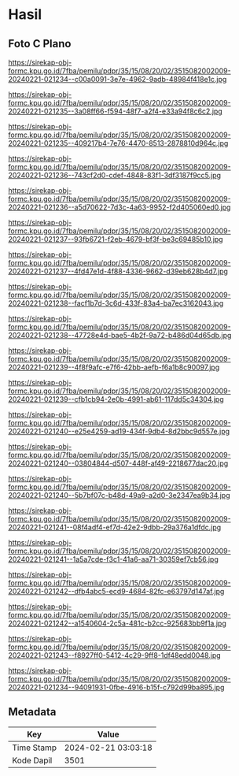 # Hasil

## Foto C Plano

https://sirekap-obj-formc.kpu.go.id/7fba/pemilu/pdpr/35/15/08/20/02/3515082002009-20240221-021234--c00a0091-3e7e-4962-9adb-48984f418e1c.jpg

https://sirekap-obj-formc.kpu.go.id/7fba/pemilu/pdpr/35/15/08/20/02/3515082002009-20240221-021235--3a08ff66-f594-48f7-a2f4-e33a94f8c6c2.jpg

https://sirekap-obj-formc.kpu.go.id/7fba/pemilu/pdpr/35/15/08/20/02/3515082002009-20240221-021235--409217b4-7e76-4470-8513-2878810d964c.jpg

https://sirekap-obj-formc.kpu.go.id/7fba/pemilu/pdpr/35/15/08/20/02/3515082002009-20240221-021236--743cf2d0-cdef-4848-83f1-3df3187f9cc5.jpg

https://sirekap-obj-formc.kpu.go.id/7fba/pemilu/pdpr/35/15/08/20/02/3515082002009-20240221-021236--a5d70622-7d3c-4a63-9952-f2d405060ed0.jpg

https://sirekap-obj-formc.kpu.go.id/7fba/pemilu/pdpr/35/15/08/20/02/3515082002009-20240221-021237--93fb6721-f2eb-4679-bf3f-be3c69485b10.jpg

https://sirekap-obj-formc.kpu.go.id/7fba/pemilu/pdpr/35/15/08/20/02/3515082002009-20240221-021237--4fd47e1d-4f88-4336-9662-d39eb628b4d7.jpg

https://sirekap-obj-formc.kpu.go.id/7fba/pemilu/pdpr/35/15/08/20/02/3515082002009-20240221-021238--facf1b7d-3c6d-433f-83a4-ba7ec3162043.jpg

https://sirekap-obj-formc.kpu.go.id/7fba/pemilu/pdpr/35/15/08/20/02/3515082002009-20240221-021238--47728e4d-bae5-4b2f-9a72-b486d04d65db.jpg

https://sirekap-obj-formc.kpu.go.id/7fba/pemilu/pdpr/35/15/08/20/02/3515082002009-20240221-021239--4f8f9afc-e7f6-42bb-aefb-f6a1b8c90097.jpg

https://sirekap-obj-formc.kpu.go.id/7fba/pemilu/pdpr/35/15/08/20/02/3515082002009-20240221-021239--cfb1cb94-2e0b-4991-ab61-117dd5c34304.jpg

https://sirekap-obj-formc.kpu.go.id/7fba/pemilu/pdpr/35/15/08/20/02/3515082002009-20240221-021240--e25e4259-ad19-434f-9db4-8d2bbc9d557e.jpg

https://sirekap-obj-formc.kpu.go.id/7fba/pemilu/pdpr/35/15/08/20/02/3515082002009-20240221-021240--03804844-d507-448f-af49-2218677dac20.jpg

https://sirekap-obj-formc.kpu.go.id/7fba/pemilu/pdpr/35/15/08/20/02/3515082002009-20240221-021240--5b7bf07c-b48d-49a9-a2d0-3e2347ea9b34.jpg

https://sirekap-obj-formc.kpu.go.id/7fba/pemilu/pdpr/35/15/08/20/02/3515082002009-20240221-021241--08f4adf4-ef7d-42e2-9dbb-29a376a1dfdc.jpg

https://sirekap-obj-formc.kpu.go.id/7fba/pemilu/pdpr/35/15/08/20/02/3515082002009-20240221-021241--1a5a7cde-f3c1-41a6-aa71-30359ef7cb56.jpg

https://sirekap-obj-formc.kpu.go.id/7fba/pemilu/pdpr/35/15/08/20/02/3515082002009-20240221-021242--dfb4abc5-ecd9-4684-82fc-e63797d147af.jpg

https://sirekap-obj-formc.kpu.go.id/7fba/pemilu/pdpr/35/15/08/20/02/3515082002009-20240221-021242--a1540604-2c5a-481c-b2cc-925683bb9f1a.jpg

https://sirekap-obj-formc.kpu.go.id/7fba/pemilu/pdpr/35/15/08/20/02/3515082002009-20240221-021243--f8927ff0-5412-4c29-9ff8-1df48edd0048.jpg

https://sirekap-obj-formc.kpu.go.id/7fba/pemilu/pdpr/35/15/08/20/02/3515082002009-20240221-021234--94091931-0fbe-4916-b15f-c792d99ba895.jpg


## Metadata

| Key        | Value               |
| ---------- | ------------------- |
| Time Stamp | 2024-02-21 03:03:18 |
| Kode Dapil | 3501                |




